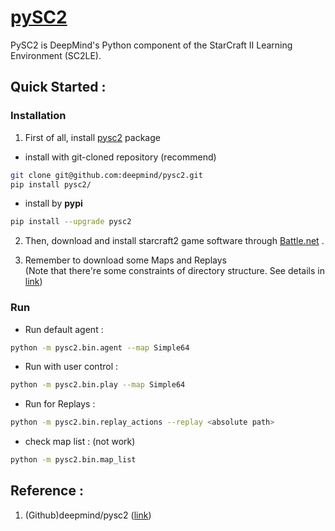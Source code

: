 # [pySC2](#)

PySC2 is DeepMind's Python component of the StarCraft II Learning Environment (SC2LE).

## Quick Started :

### Installation
1. First of all, install [pysc2](https://github.com/deepmind/pysc2) package

- install with git-cloned repository (recommend)

```sh
git clone git@github.com:deepmind/pysc2.git
pip install pysc2/
```

- install by **pypi**

```sh
pip install --upgrade pysc2
```

2. Then, download and install starcraft2 game software through [Battle.net](https://tw.battle.net/account/download/index.xml) .

3. Remember to download some Maps and Replays \
(Note that there're some constraints of directory structure. See details in [link](https://github.com/Blizzard/s2client-proto#downloads))

### Run
- Run default agent :

```sh
python -m pysc2.bin.agent --map Simple64
```

- Run with user control :

```sh
python -m pysc2.bin.play --map Simple64
```

- Run for Replays :

```sh
python -m pysc2.bin.replay_actions --replay <absolute path>
```

- check map list : (not work)

```sh
python -m pysc2.bin.map_list
```


## Reference :
1. (Github)deepmind/pysc2 ([link](https://github.com/deepmind/pysc2))